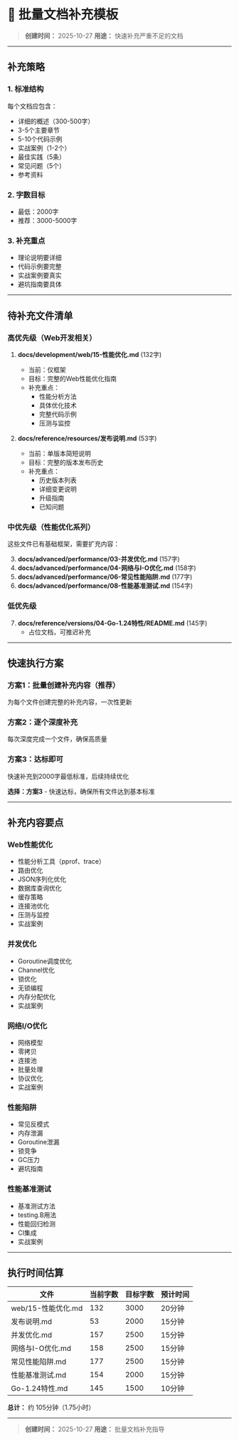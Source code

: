 # 📝 批量文档补充模板

> **创建时间：** 2025-10-27
> **用途：** 快速补充严重不足的文档

---

## 补充策略

### 1. 标准结构

每个文档应包含：

- 详细的概述（300-500字）
- 3-5个主要章节
- 5-10个代码示例
- 实战案例（1-2个）
- 最佳实践（5条）
- 常见问题（5个）
- 参考资料

### 2. 字数目标

- 最低：2000字
- 推荐：3000-5000字

### 3. 补充重点

- 理论说明要详细
- 代码示例要完整
- 实战案例要真实
- 避坑指南要具体

---

## 待补充文件清单

### 高优先级（Web开发相关）

1. **docs/development/web/15-性能优化.md** (132字)
   - 当前：仅框架
   - 目标：完整的Web性能优化指南
   - 补充重点：
     - 性能分析方法
     - 具体优化技术
     - 完整代码示例
     - 压测与监控

2. **docs/reference/resources/发布说明.md** (53字)
   - 当前：单版本简短说明
   - 目标：完整的版本发布历史
   - 补充重点：
     - 历史版本列表
     - 详细变更说明
     - 升级指南
     - 已知问题

### 中优先级（性能优化系列）

这些文件已有基础框架，需要扩充内容：

3. **docs/advanced/performance/03-并发优化.md** (157字)
4. **docs/advanced/performance/04-网络与I-O优化.md** (158字)
5. **docs/advanced/performance/06-常见性能陷阱.md** (177字)
6. **docs/advanced/performance/08-性能基准测试.md** (154字)

### 低优先级

7. **docs/reference/versions/04-Go-1.24特性/README.md** (145字)
   - 占位文档，可推迟补充

---

## 快速执行方案

### 方案1：批量创建补充内容（推荐）

为每个文件创建完整的补充内容，一次性更新

### 方案2：逐个深度补充

每次深度完成一个文件，确保高质量

### 方案3：达标即可

快速补充到2000字最低标准，后续持续优化

**选择：方案3** - 快速达标，确保所有文件达到基本标准

---

## 补充内容要点

### Web性能优化

- 性能分析工具（pprof、trace）
- 路由优化
- JSON序列化优化
- 数据库查询优化
- 缓存策略
- 连接池优化
- 压测与监控
- 实战案例

### 并发优化

- Goroutine调度优化
- Channel优化
- 锁优化
- 无锁编程
- 内存分配优化
- 实战案例

### 网络I/O优化

- 网络模型
- 零拷贝
- 连接池
- 批量处理
- 协议优化
- 实战案例

### 性能陷阱

- 常见反模式
- 内存泄漏
- Goroutine泄漏
- 锁竞争
- GC压力
- 避坑指南

### 性能基准测试

- 基准测试方法
- testing.B用法
- 性能回归检测
- CI集成
- 实战案例

---

## 执行时间估算

| 文件 | 当前字数 | 目标字数 | 预计时间 |
|------|----------|----------|----------|
| web/15-性能优化.md | 132 | 3000 | 20分钟 |
| 发布说明.md | 53 | 2000 | 15分钟 |
| 并发优化.md | 157 | 2500 | 15分钟 |
| 网络与I-O优化.md | 158 | 2500 | 15分钟 |
| 常见性能陷阱.md | 177 | 2500 | 15分钟 |
| 性能基准测试.md | 154 | 2000 | 15分钟 |
| Go-1.24特性.md | 145 | 1500 | 10分钟 |

**总计：** 约 105分钟（1.75小时）

---

> **创建时间：** 2025-10-27
> **用途：** 批量文档补充指导
